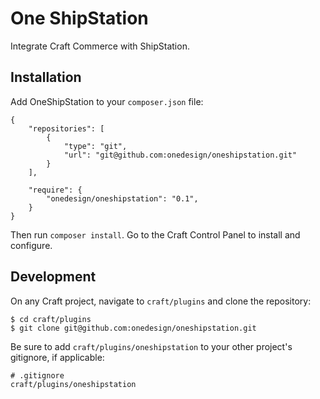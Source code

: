 # One ShipStation

Integrate Craft Commerce with ShipStation.

## Installation

Add OneShipStation to your `composer.json` file:

```
{
    "repositories": [
        {
            "type": "git",
            "url": "git@github.com:onedesign/oneshipstation.git"
        }
    ],

    "require": {
        "onedesign/oneshipstation": "0.1",
    }
}
```

Then run `composer install`. Go to the Craft Control Panel to install and configure.

## Development

On any Craft project, navigate to `craft/plugins` and clone the repository:

```
$ cd craft/plugins
$ git clone git@github.com:onedesign/oneshipstation.git
```

Be sure to add `craft/plugins/oneshipstation` to your other project's gitignore, if applicable:

```
# .gitignore
craft/plugins/oneshipstation
```
